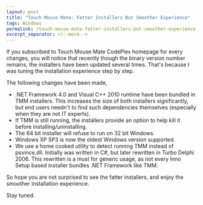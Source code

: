 ```yaml
---
layout: post
title: "Touch Mouse Mate: Fatter Installers But Smoother Experience"
tags: Windows
permalink: /touch-mouse-mate-fatter-installers-but-smoother-experience-62030cdf0c90
excerpt_separator: <!--more-->
---
```

If you subscribed to Touch Mouse Mate CodePlex homepage for every changes, you will notice that recently though the binary version number remains, the installers have been updated several times. That's because I was tuning the installation experience step by step.
<!--more-->

The following changes have been made,

* .NET Framework 4.0 and Visual C++ 2010 runtime have been bundled in TMM installers. This increases the size of both installers significantly, but end users needn't to find such dependencies themselves (especially when they are not IT experts).
* If TMM is still running, the installers provide an option to help kill it before installing/uninstalling.
* The 64 bit installer will refuse to run on 32 bit Windows.
* Windows XP SP3 is now the oldest Windows version supported.
* We use a home cooked utility to detect running TMM instead of psvince.dll. Initially was written in C#, but later rewritten in Turbo Delphi 2006. This rewritten is a must for generic usage, as not every Inno Setup based installer bundles .NET Framework like TMM.

So hope you are not surprised to see the fatter installers, and enjoy the smoother installation experience.

Stay tuned.
